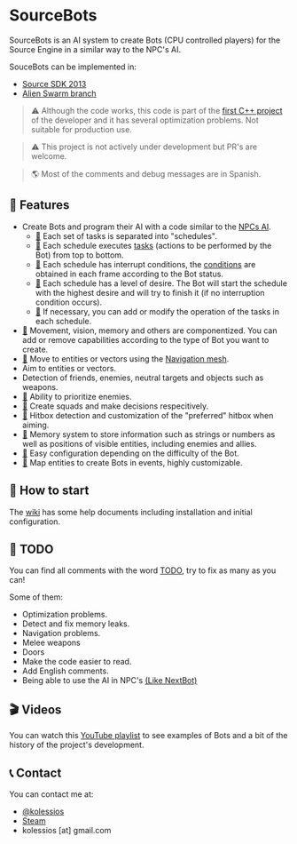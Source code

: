 # SourceBots

SourceBots is an AI system to create Bots (CPU controlled players) for the Source Engine in a similar way to the NPC's AI. 

SouceBots can be implemented in:

* [Source SDK 2013](https://github.com/ValveSoftware/source-sdk-2013)
* [Alien Swarm branch](https://github.com/Sandern/aswscratch)

> ⚠️ Although the code works, this code is part of the [first C++ project](https://github.com/kolessios/insource-legacy) of the developer and it has several optimization problems. Not suitable for production use.

> ⚠️ This project is not actively under development but PR's are welcome.

> 🌎 Most of the comments and debug messages are in Spanish.

## 🍕 Features

- Create Bots and program their AI with a code similar to the [NPCs AI](https://developer.valvesoftware.com/wiki/AI_Programming_Overview).
  - [🔗](https://github.com/kolessios/sourcebots/blob/master/bots/schedules) Each set of tasks is separated into "schedules".
  - [🔗](https://github.com/kolessios/sourcebots/blob/master/bots/schedules/bot_schedule_hide_and_reload.cpp#L21) Each schedule executes [tasks](https://github.com/kolessios/sourcebots/blob/master/bots/bot_defs.h#L433) (actions to be performed by the Bot) from top to bottom.
  - [🔗](https://github.com/kolessios/sourcebots/blob/master/bots/schedules/bot_schedule_hide_and_reload.cpp#L34) Each schedule has interrupt conditions, the [conditions](https://github.com/kolessios/sourcebots/blob/master/bots/bot_defs.h#L597) are obtained in each frame according to the Bot status.
  - [🔗](https://github.com/kolessios/sourcebots/blob/master/bots/schedules/bot_schedule_hide_and_reload.cpp#L48) Each schedule has a level of desire. The Bot will start the schedule with the highest desire and will try to finish it (if no interruption condition occurs).
  - [🔗](https://github.com/kolessios/sourcebots/blob/master/bots/schedules/bot_schedule_hide_and_reload.cpp#L66) If necessary, you can add or modify the operation of the tasks in each schedule.
- [🔗](https://github.com/kolessios/sourcebots/tree/master/bots/components) Movement, vision, memory and others are componentized. You can add or remove capabilities according to the type of Bot you want to create.
- [🔗](https://github.com/kolessios/sourcebots/blob/master/bots/components/bot_component_locomotion.cpp#L111) Move to entities or vectors using the [Navigation mesh](https://developer.valvesoftware.com/wiki/Navigation_Meshes).
- Aim to entities or vectors.
- Detection of friends, enemies, neutral targets and objects such as weapons.
- [🔗](https://github.com/kolessios/sourcebots/blob/master/bots/components/bot_component_decision.cpp#L746) Ability to prioritize enemies.
- [🔗](https://github.com/kolessios/sourcebots/blob/master/bots/squad_manager.cpp) Create squads and make decisions respecitively.
- [🔗](https://github.com/kolessios/sourcebots/blob/master/bots/bot_utils.cpp#L114) Hitbox detection and customization of the "preferred" hitbox when aiming.
- [🔗](https://github.com/kolessios/sourcebots/blob/master/bots/components/bot_component_memory.cpp) Memory system to store information such as strings or numbers as well as positions of visible entities, including enemies and allies. 
- [🔗](https://github.com/kolessios/sourcebots/blob/master/bots/bot_skill.cpp) Easy configuration depending on the difficulty of the Bot.
- [🔗](https://github.com/kolessios/sourcebots/blob/master/bots/bot_maker.cpp) Map entities to create Bots in events, highly customizable.

## 📖 How to start

The [wiki](https://github.com/kolessios/sourcebots/wiki) has some help documents including installation and initial configuration.

## 🧪 TODO

You can find all comments with the word [TODO](https://github.com/kolessios/sourcebots/search?q=TODO&type=Code), try to fix as many as you can!

Some of them:

- Optimization problems.
- Detect and fix memory leaks.
- Navigation problems.
- Melee weapons
- Doors
- Make the code easier to read.
- Add English comments.
- Being able to use the AI in NPC's [(Like NextBot)](https://developer.valvesoftware.com/wiki/NextBot)

## 🎬 Videos

You can watch this [YouTube playlist](https://youtu.be/W5N_w7dwxuw?list=PLOUVJcNedgYEfzMJvK8wiI9GzvLKRR2IW) to see examples of Bots and a bit of the history of the project's development.

## 📞 Contact

You can contact me at:

* [@kolessios](https://twitter.com/kolessios)
* [Steam](http://steamcommunity.com/profiles/76561198040059089)
* kolessios [at] gmail.com
